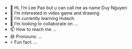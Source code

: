 - 👋 Hi, I’m Lee Pao but u can call me as name Duy Nguyen
- 👀 I’m interested in video game and drawing
- 🌱 I’m currently learning Hutech
- 💞️ I’m looking to collaborate on ...
- 📫 How to reach me ...
- 😄 Pronouns: ...
- ⚡ Fun fact: ...

<!---
albatka123/albatka123 is a ✨ special ✨ repository because its `README.md` (this file) appears on your GitHub profile.
You can click the Preview link to take a look at your changes.
--->
